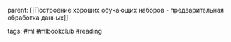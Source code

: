 parent: [[Построение хороших обучающих наборов - предварительная обработка данных]]

tags: #ml #mlbookclub #reading 

